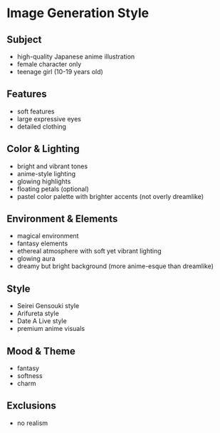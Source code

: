 # Image Generation Style

## Subject

- high-quality Japanese anime illustration
- female character only
- teenage girl (10-19 years old)

## Features

- soft features
- large expressive eyes
- detailed clothing

## Color & Lighting

- bright and vibrant tones
- anime-style lighting
- glowing highlights
- floating petals (optional)
- pastel color palette with brighter accents (not overly dreamlike)

## Environment & Elements

- magical environment
- fantasy elements
- ethereal atmosphere with soft yet vibrant lighting
- glowing aura
- dreamy but bright background (more anime-esque than dreamlike)

## Style

- Seirei Gensouki style
- Arifureta style
- Date A Live style
- premium anime visuals

## Mood & Theme

- fantasy
- softness
- charm

## Exclusions

- no realism
